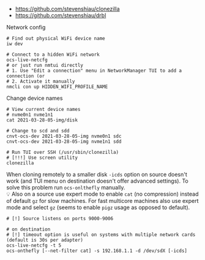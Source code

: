 * https://github.com/stevenshiau/clonezilla
* https://github.com/stevenshiau/drbl

Network config
```shell
# Find out physical WiFi device name
iw dev

# Connect to a hidden WiFi network
ocs-live-netcfg
# or just run nmtui directly
# 1. Use "Edit a connection" menu in NetworkManager TUI to add a connection (or 
# 2. Activate it manually
nmcli con up HIDDEN_WIFI_PROFILE_NAME
```

Change device names
```shell
# View current device names
# nvme0n1 nvme1n1
cat 2021-03-28-05-img/disk

# Change to scd and sdd
cnvt-ocs-dev 2021-03-28-05-img nvme0n1 sdc
cnvt-ocs-dev 2021-03-28-05-img nvme1n1 sdd
```

```shell
# Run TUI over SSH (/usr/sbin/clonezilla)
# [!!!] Use screen utility
clonezilla
```

When cloning remotely to a smaller disk `-icds` option on source doesn't work (and TUI menu
on destination doesn't offer advanced settings). To solve this problem run `ocs-onlthefly` manually.<br>
:bulb: Also on a source use expert mode to enable `cat` (no compression) instead of default `gz` for slow machines. For fast multicore machines
also use expert mode and select `gz` (seems to enable `pigz` usage as opposed to default). 
```shell
# [!] Source listens on ports 9000-9006

# on destination
# [!] timeout option is useful on systems with multiple network cards (default is 30s per adapter)
ocs-live-netcfg -t 5
ocs-onthefly [--net-filter cat] -s 192.168.1.1 -d /dev/sdX [-icds]
```

